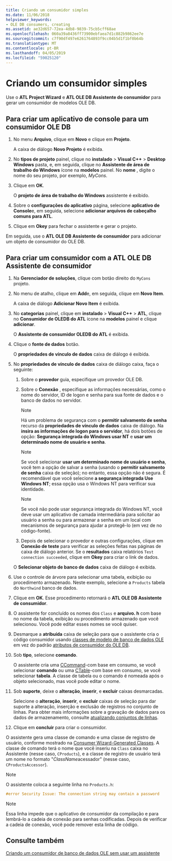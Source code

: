 ```yaml
---
title: Criando um consumidor simples
ms.date: 11/06/2018
helpviewer_keywords:
- OLE DB consumers, creating
ms.assetid: ae32d657-72ea-4db8-9839-75cb5cff68ae
ms.openlocfilehash: 060a39a8436ff73900ebfaea7d1c882b9862ee7e
ms.sourcegitcommit: c7f90df497e6261764893f9cc04b5d1f1bf0b64b
ms.translationtype: MT
ms.contentlocale: pt-BR
ms.lasthandoff: 04/05/2019
ms.locfileid: "59025120"
---
```

# <a name="creating-a-simple-consumer"></a>Criando um consumidor simples

Use o **ATL Project Wizard** e **ATL OLE DB Assistente de consumidor** para gerar um consumidor de modelos OLE DB.

## <a name="to-create-a-console-application-for-an-ole-db-consumer"></a>Para criar um aplicativo de console para um consumidor OLE DB

1. No menu **Arquivo**, clique em **Novo** e clique em **Projeto**.

   A caixa de diálogo **Novo Projeto** é exibida.

1. No **tipos de projeto** painel, clique no **instalado** > **Visual C++** > **Desktop Windows** pasta, e, em seguida, clique no **Assistente de área de trabalho do Windows** ícone na **modelos** painel. No **nome** , digite o nome do seu projeto, por exemplo, *MyCons*.

1. Clique em **OK**.

   O **projeto de área de trabalho do Windows** assistente é exibido.

1. Sobre o **configurações do aplicativo** página, selecione **aplicativo de Console**e, em seguida, selecione **adicionar arquivos de cabeçalho comuns para ATL**.

1. Clique em **Okey** para fechar o assistente e gerar o projeto.

Em seguida, use o **ATL OLE DB Assistente de consumidor** para adicionar um objeto de consumidor do OLE DB.

## <a name="to-create-a-consumer-with-the-atl-ole-db-consumer-wizard"></a>Para criar um consumidor com a ATL OLE DB Assistente de consumidor

1. Na **Gerenciador de soluções**, clique com botão direito do `MyCons` projeto.

1. No menu de atalho, clique em **Add**e, em seguida, clique em **Novo Item**.

   A caixa de diálogo **Adicionar Novo Item** é exibida.

1. No **categorias** painel, clique em **instalado** > **Visual C++** > **ATL**, clique no **Consumidor de OLEDB do ATL** ícone na **modelos** painel e clique **adicionar**.

   O **Assistente de consumidor OLEDB do ATL** é exibida.

1. Clique o **fonte de dados** botão.

   O **propriedades de vínculo de dados** caixa de diálogo é exibida.

1. No **propriedades de vínculo de dados** caixa de diálogo caixa, faça o seguinte:

   1. Sobre o **provedor** guia, especifique um provedor OLE DB.

   1. Sobre o **Conexão** , especifique as informações necessárias, como o nome do servidor, ID de logon e senha para sua fonte de dados e o banco de dados no servidor.

      > [!NOTE]
      > Há um problema de segurança com o **permitir salvamento de senha** recurso da **propriedades de vínculo de dados** caixa de diálogo. Na **insira as informações de logon para o servidor**, há dois botões de opção: **Segurança integrada do Windows usar NT** e **usar um determinado nome de usuário e senha**.

      > [!NOTE]
      > Se você selecionar **usar um determinado nome de usuário e senha**, você tem a opção de salvar a senha (usando o **permitir salvamento de senha** caixa de seleção); no entanto, essa opção não é segura. É recomendável que você selecione **a segurança integrada Use Windows NT**; essa opção usa o Windows NT para verificar sua identidade.

      > [!NOTE]
      > Se você não pode usar segurança integrada do Windows NT, você deve usar um aplicativo de camada intermediária para solicitar ao usuário a senha ou para armazenar a senha em um local com mecanismos de segurança para ajudar a protegê-lo (em vez de no código-fonte).

   1. Depois de selecionar o provedor e outras configurações, clique em **Conexão de teste** para verificar as seleções feitas nas páginas de caixa de diálogo anterior. Se o **resultados** caixa relatórios `Test connection succeeded`, clique em **Okey** para criar o link de dados.

   O **Selecionar objeto de banco de dados** caixa de diálogo é exibida.

1. Use o controle de árvore para selecionar uma tabela, exibição ou procedimento armazenado. Neste exemplo, selecione a `Products` tabela do `Northwind` banco de dados.

1. Clique em **OK**. Esse procedimento retornará o **ATL OLE DB Assistente de consumidor**.

1. O assistente for concluído os nomes dos `Class` e **arquivo. h** com base no nome da tabela, exibição ou procedimento armazenado que você selecionou. Você pode editar esses nomes se você quiser.

1. Desmarque a **atribuída** caixa de seleção para que o assistente cria o código consumidor usando [classes de modelo de banco de dados OLE](../../data/oledb/ole-db-consumer-templates-reference.md) em vez do padrão [atributos de consumidor do OLE DB](../../windows/ole-db-consumer-attributes.md).

1. Sob **tipo**, selecione **comando**.

   O assistente cria uma [CCommand](../../data/oledb/ccommand-class.md)-com base em consumo, se você selecionar **comando** ou uma [CTable](../../data/oledb/ctable-class.md)-com base em consumo, se você selecionar **tabela**. A classe de tabela ou o comando é nomeada após o objeto selecionado, mas você pode editar o nome.

1. Sob **suporte**, deixe o **alteração**, **inserir**, e **excluir** caixas desmarcadas.

   Selecione o **alteração**, **inserir**, e **excluir** caixas de seleção para dar suporte a alteração, inserção e exclusão de registros no conjunto de linhas. Para obter mais informações sobre a gravação de dados para os dados de armazenamento, consulte [atualizando conjuntos de linhas](../../data/oledb/updating-rowsets.md).

1. Clique em **concluir** para criar o consumidor.

O assistente gera uma classe de comando e uma classe de registro de usuário, conforme mostrado na [Consumer Wizard-Generated Classes](../../data/oledb/consumer-wizard-generated-classes.md). A classe de comando terá o nome que você inseriu na `Class` caixa no Assistente (nesse caso, `CProducts`), e a classe de registro de usuário terá um nome no formato "*ClassName*acessador" (nesse caso, `CProductsAccessor`).

> [!NOTE]
> O assistente coloca a seguinte linha no `Products.h`:

```cpp
#error Security Issue: The connection string may contain a password
```

> [!NOTE]
> Essa linha impede que o aplicativo de consumidor da compilação e para lembrá-lo a cadeia de conexão para senhas codificadas. Depois de verificar a cadeia de conexão, você pode remover esta linha de código.

## <a name="see-also"></a>Consulte também

[Criando um consumidor de banco de dados OLE sem usar um assistente](../../data/oledb/creating-an-ole-db-consumer-using-a-wizard.md)
